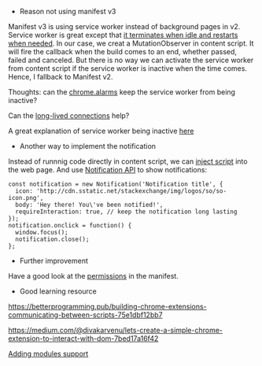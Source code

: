 * Reason not using manifest v3

Manifest v3 is using service worker instead of background pages in v2. Service worker is great except that [it terminates when idle and restarts when needed](https://developer.chrome.com/docs/extensions/mv3/migrating_to_service_workers/). In our case, we creat a MutationObserver in content script. It will fire the callback when the build comes to an end, whether passed, failed and canceled. But there is no way we can activate the service worker from content script if the service worker is inactive when the time comes. Hence, I fallback to Manifest v2.

Thoughts: can the [chrome.alarms](https://developer.chrome.com/docs/extensions/reference/alarms/) keep the service worker from being inactive?

Can the [long-lived connections](https://developer.chrome.com/docs/extensions/mv3/messaging/#connect) help?

A great explanation of service worker being inactive [here](https://stackoverflow.com/questions/29741922/prevent-service-worker-from-automatically-stopping)

* Another way to implement the notification

Instead of runnnig code directly in content script, we can [inject script](https://developer.chrome.com/docs/extensions/mv3/content_scripts/#functionality) into the web page. And use [Notification API](https://developer.mozilla.org/en-US/docs/Web/API/notification) to show notifications:

```
const notification = new Notification('Notification title', {
  icon: 'http://cdn.sstatic.net/stackexchange/img/logos/so/so-icon.png',
  body: 'Hey there! You\'ve been notified!',
  requireInteraction: true, // keep the notification long lasting
});
notification.onclick = function() {
  window.focus();
  notification.close();
};
```

* Further improvement

Have a good look at the [permissions](https://developer.chrome.com/docs/extensions/mv3/declare_permissions/) in the manifest.

* Good learning resource

https://betterprogramming.pub/building-chrome-extensions-communicating-between-scripts-75e1dbf12bb7

https://medium.com/@divakarvenu/lets-create-a-simple-chrome-extension-to-interact-with-dom-7bed17a16f42

[Adding modules support](https://stackoverflow.com/questions/48104433/how-to-import-es6-modules-in-content-script-for-chrome-extension)